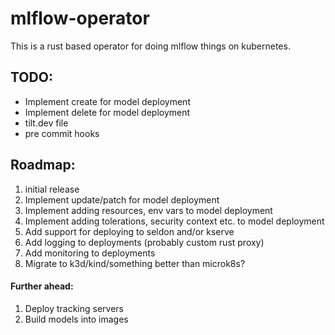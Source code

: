 # mlflow-operator
This is a rust based operator for doing mlflow things on kubernetes.

## TODO:
- Implement create for model deployment
- Implement delete for model deployment
- tilt.dev file
- pre commit hooks

## Roadmap:
1. initial release
2. Implement update/patch for model deployment
3. Implement adding resources, env vars to model deployment
4. Implement adding tolerations, security context etc. to model deployment
5. Add support for deploying to seldon and/or kserve
6. Add logging to deployments (probably custom rust proxy)
7. Add monitoring to deployments
8. Migrate to k3d/kind/something better than microk8s?

#### Further ahead:
1. Deploy tracking servers
2. Build models into images